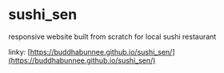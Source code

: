 # sushi_sen
responsive website built from scratch for local sushi restaurant

linky: [https://buddhabunnee.github.io/sushi_sen/](https://buddhabunnee.github.io/sushi_sen/)
